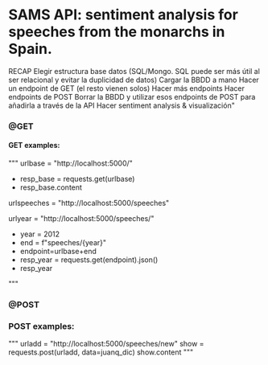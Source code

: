 # SAMS API: sentiment analysis for speeches from the monarchs in Spain.



RECAP 
Elegir estructura base datos (SQL/Mongo. SQL puede ser más útil al ser relacional y evitar la duplicidad de datos)
Cargar la BBDD a mano
Hacer un endpoint de GET (el resto vienen solos)
Hacer más endpoints
Hacer endpoints de POST
Borrar la BBDD y utilizar esos endpoints de POST para añadirla a través de la API
Hacer sentiment analysis & visualización"

### @GET

#### GET examples:

"""
urlbase = "http://localhost:5000/"
- resp_base = requests.get(urlbase)
- resp_base.content

urlspeeches = "http://localhost:5000/speeches"

urlyear = "http://localhost:5000/speeches/<year>"
- year = 2012
- end = f"speeches/{year}"
- endpoint=urlbase+end
- resp_year = requests.get(endpoint).json()
- resp_year

"""


### @POST

### POST examples:

"""
urladd = "http://localhost:5000/speeches/new"
show = requests.post(urladd, data=juanq_dic)
show.content
"""
